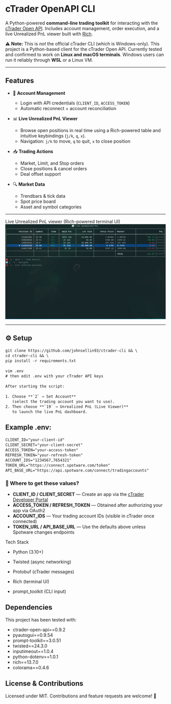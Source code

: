 
# cTrader OpenAPI CLI

A Python-powered **command-line trading toolkit** for interacting with the [cTrader Open API](https://connect.spotware.com/).
Includes account management, order execution, and a live Unrealized PnL viewer built with [Rich](https://github.com/Textualize/rich).

⚠️ **Note:** This is *not* the official cTrader CLI (which is Windows-only).
This project is a Python-based client for the cTrader Open API.
Currently tested and confirmed to work on **Linux and macOS terminals**.
Windows users can run it reliably through **WSL** or a Linux VM.

---

## Features

- 🔑 **Account Management**
  - Login with API credentials (`CLIENT_ID`, `ACCESS_TOKEN`)
  - Automatic reconnect + account reconciliation

- 📊 **Live Unrealized PnL Viewer**
  - Browse open positions in real time using a Rich-powered table and intuitive keybindings (`j/k`, `q`, `x`).
  - Navigation: `j/k` to move, `q` to quit, `x` to close position

- 📥 **Trading Actions**
  - Market, Limit, and Stop orders
  - Close positions & cancel orders
  - Deal offset support

- 🔍 **Market Data**
  - Trendbars & tick data
  - Spot price board
  - Asset and symbol categories

---

Live Unrealized PnL viewer (Rich-powered terminal UI)
![Demo](output.gif)

---


## ⚙️ Setup

```
git clone https://github.com/johnsellin93/ctrader-cli && \
cd ctrader-cli && \
pip install -r requirements.txt

vim .env
# then edit .env with your cTrader API keys

After starting the script:

1. Choose **`2` → Set Account**
   (select the trading account you want to use).
2. Then choose **`19` → Unrealized PnL (Live Viewer)**
   to launch the live PnL dashboard.
```

## Example .env:
```
CLIENT_ID="your-client-id"
CLIENT_SECRET="your-client-secret"
ACCESS_TOKEN="your-access-token"
REFRESH_TOKEN="your-refresh-token"
ACCOUNT_IDS="1234567,7654321"
TOKEN_URL="https://connect.spotware.com/token"
API_BASE_URL="https://api.spotware.com/connect/tradingaccounts"
```

### 🔑 Where to get these values?

- **CLIENT_ID / CLIENT_SECRET** — Create an app via the [cTrader Developer Portal](https://connect.spotware.com/apps)
- **ACCESS_TOKEN / REFRESH_TOKEN** — Obtained after authorizing your app via OAuth2
- **ACCOUNT_IDS** — Your trading account IDs (visible in cTrader once connected)
- **TOKEN_URL / API_BASE_URL** — Use the defaults above unless Spotware changes endpoints



Tech Stack

- Python (3.10+)

- Twisted (async networking)

- Protobuf (cTrader messages)

- Rich (terminal UI)

- prompt_toolkit (CLI input)

## Dependencies
This project has been tested with:

- ctrader-open-api==0.9.2
- pyautogui==0.9.54
- prompt-toolkit==3.0.51
- twisted==24.3.0
- inputimeout==1.0.4
- python-dotenv==1.0.1
- rich==13.7.0
- colorama==0.4.6


##  License & Contributions
Licensed under MIT. Contributions and feature requests are welcome! 🚀
